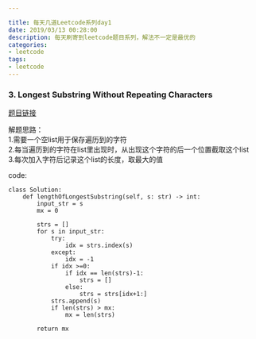 ```yaml
---

title: 每天几道Leetcode系列day1
date: 2019/03/13 00:28:00
description: 每天刷寄到leetcode题目系列，解法不一定是最优的
categories:
- leetcode
tags:
- leetcode
---
```



### 3. Longest Substring Without Repeating Characters

[题目链接](https://leetcode.com/problems/longest-substring-without-repeating-characters/)

解题思路：  
1.需要一个空list用于保存遍历到的字符  
2.每当遍历到的字符在list里出现时，从出现这个字符的后一个位置截取这个list  
3.每次加入字符后记录这个list的长度，取最大的值

code:

```
class Solution:
    def lengthOfLongestSubstring(self, s: str) -> int:
        input_str = s
        mx = 0

        strs = []
        for s in input_str:
            try:
                idx = strs.index(s)
            except:
                idx = -1
            if idx >=0:
                if idx == len(strs)-1:
                    strs = []
                else:
                    strs = strs[idx+1:]
            strs.append(s)
            if len(strs) > mx:
                mx = len(strs)

        return mx
```
